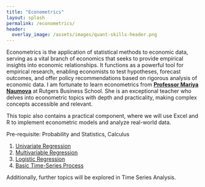 ```yaml
---
title: "Econometrics"
layout: splash
permalink: /econometrics/
header:
  overlay_image: /assets/images/quant-skills-header.png
---
```


Econometrics is the application of statistical methods to economic data, serving as a vital branch of economics that seeks to provide empirical insights into economic relationships. It functions as a powerful tool for empirical research, enabling economists to test hypotheses, forecast outcomes, and offer policy recommendations based on rigorous analysis of economic data.
I am fortunate to learn econometrics from **[Professor Mariya Naumova](https://www.business.rutgers.edu/faculty/mariya-naumova)** at Rutgers Business School. She is an exceptional teacher who delves into econometric topics with depth and practicality, making complex concepts accessible and relevant.

This topic also contains a practical component, where we will use Excel and R to implement econometric models and analyze real-world data.

Pre-requisite: Probability and Statistics, Calculus

1. [Univariate Regression](univariate-regression.md)
2. [Multivariable Regression](multivariable-regression.md)
3. [Logistic Regression](logistic-regression.md)
4. [Basic Time-Series Process](basic-time-series-process.md)

Additionally, further topics will be explored in Time Series Analysis.


